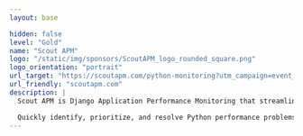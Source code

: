 ```yaml
---
layout: base

hidden: false
level: "Gold"
name: "Scout APM"
logo: "/static/img/sponsors/ScoutAPM_logo_rounded_square.png"
logo_orientation: "portrait"
url_target: "https://scoutapm.com/python-monitoring?utm_campaign=event_link&utm_medium=event&utm_source=djangocon"
url_friendly: "scoutapm.com"
description: |
  Scout APM is Django Application Performance Monitoring that streamlines troubleshooting by helping developers find and fix performance issues before customers ever see them. With real-time alerting, a developer-centric UI, and tracing logic that ties bottlenecks directly to source code, Scout APM helps you spend less time debugging and more time building a great product.

  Quickly identify, prioritize, and resolve Python performance problems – memory leaks, N+1 queries, slow database queries, and more – with an agent that instruments the dependencies you need at a fraction of the overhead.
---
```

